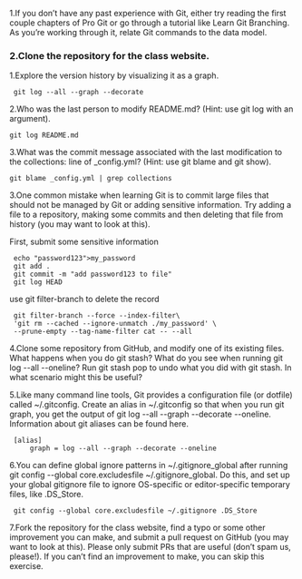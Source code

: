 1.If you don’t have any past experience with Git, either try reading the first couple chapters of Pro Git or go through a tutorial like Learn Git Branching. As you’re working through it, relate Git commands to the data model.

### 2.Clone the repository for the class website.

1.Explore the version history by visualizing it as a graph.

```shell
 git log --all --graph --decorate
```

2.Who was the last person to modify README.md? (Hint: use git log with an argument).

```shell
git log README.md
```

3.What was the commit message associated with the last modification to the collections: line of _config.yml? (Hint: use git blame and git show).

```shell
git blame _config.yml | grep collections
```

3.One common mistake when learning Git is to commit large files that should not be managed by Git or adding sensitive information. Try adding a file to a repository, making some commits and then deleting that file from history (you may want to look at this).

First, submit some sensitive information

```shell
 echo "password123">my_password
 git add .
 git commit -m "add password123 to file"
 git log HEAD
```

use git filter-branch to delete the record

```shell
 git filter-branch --force --index-filter\
 'git rm --cached --ignore-unmatch ./my_password' \
 --prune-empty --tag-name-filter cat -- --all
```

4.Clone some repository from GitHub, and modify one of its existing files. What happens when you do git stash? What do you see when running git log --all --oneline? Run git stash pop to undo what you did with git stash. In what scenario might this be useful?

5.Like many command line tools, Git provides a configuration file (or dotfile) called ~/.gitconfig. Create an alias in ~/.gitconfig so that when you run git graph, you get the output of git log --all --graph --decorate --oneline. Information about git aliases can be found here.

```shell
 [alias]
     graph = log --all --graph --decorate --oneline
```

6.You can define global ignore patterns in ~/.gitignore_global after running git config --global core.excludesfile ~/.gitignore_global. Do this, and set up your global gitignore file to ignore OS-specific or editor-specific temporary files, like .DS_Store.

```shell
 git config --global core.excludesfile ~/.gitignore .DS_Store
```

7.Fork the repository for the class website, find a typo or some other improvement you can make, and submit a pull request on GitHub (you may want to look at this). Please only submit PRs that are useful (don’t spam us, please!). If you can’t find an improvement to make, you can skip this exercise.
